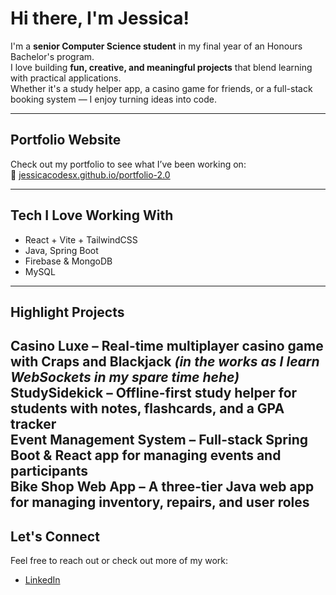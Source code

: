 # Hi there, I'm Jessica!

I'm a **senior Computer Science student** in my final year of an Honours Bachelor's program.  
I love building **fun, creative, and meaningful projects** that blend learning with practical applications.  
Whether it's a study helper app, a casino game for friends, or a full-stack booking system — I enjoy turning ideas into code.

---

## Portfolio Website  
Check out my portfolio to see what I’ve been working on:  
🔗 [jessicacodesx.github.io/portfolio-2.0](https://jessicacodesx.github.io/portfolio-2.0/)

---

## Tech I Love Working With
- React + Vite + TailwindCSS
- Java, Spring Boot
- Firebase & MongoDB
- MySQL

---

## Highlight Projects
 **Casino Luxe** – Real-time multiplayer casino game with Craps and Blackjack *(in the works as I learn WebSockets in my spare time hehe)*  
 **StudySidekick** – Offline-first study helper for students with notes, flashcards, and a GPA tracker  
 **Event Management System** – Full-stack Spring Boot & React app for managing events and participants  
 **Bike Shop Web App** – A three-tier Java web app for managing inventory, repairs, and user roles  
---

##  Let's Connect
Feel free to reach out or check out more of my work:
- [LinkedIn](https://www.linkedin.com/in/jessicagarcia5714)
